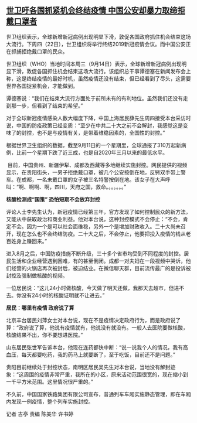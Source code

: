 <!--1663221360000-->
[世卫吁各国抓紧机会终结疫情 中国公安却暴力取缔拒戴口罩者](https://www.rfa.org/mandarin/yataibaodao/gt2-09152022015544.html)
------

<p><span>世卫组织表示，全球新增新冠病例出现明显下滑，敦促各国政府抓住机会结束这场大流行。下周四（</span><span>22</span><span>日），世卫组织将举行终结</span><span>2019</span><span>新冠疫情会议。而中国公安正在抓捕拒绝戴口罩的民众。</span></p><p><span>世卫组织（</span><span>WHO</span><span>）当地时间本周三（</span><span>9</span><span>月</span><span>14</span><span>日）表示，全球新增新冠病例出现明显下滑，敦促各国抓住机会结束这场大流行。该组织总干事谭德塞在新闻发布会上称，这是终结疫情的最好时机，虽然疫情还没有结束，但已经看到了尽头，这需要世界各国捉紧机会，才能做到。</span></p><p><span>谭德塞说：</span><span>“</span><span>我们在结束大流行方面处于前所未有的有利地位。虽然我们还没有走到那一步，但看到了结束的希望。</span><span>”</span></p><p><span>对于全球新冠疫情感染人数大幅度下降，中国上海居民薛先生周四接受本台采访时说，中国的防疫政策已经变质：</span><span>“</span><span>至少在中共二十大之前不会解封，我感觉这是变味了的封控，也不是与疫情有关，是带着维稳因素的，全国性的封控。</span><span>”</span></p><p><span>根据世界卫生组织的数据，截至</span><span>9</span><span>月</span><span>11</span><span>日的一个星期里，全球通报了</span><span>310</span><span>万起新病例，比前一个星期下跌了近三成，也是自</span><span>2020</span><span>年三月以来的最低水平。</span></p><p><span> </span><span>目前，中国贵州、新疆伊犁、成都及西藏等多地继续实施封控。网民提供的视频显示，在贵阳街头，一男子拒绝戴口罩，被几个公安按倒在地，反铐双手带上警车。在成都，一名未戴口罩的女子被三名特警按倒在地。该女子在大声呼叫：</span><span>“</span><span>啊、啊啊、啊，四川，天府之国，救命。。。。。。。</span><span>”</span><span></span></p><p><span><b>核酸检测成</b></span><span><b>“</b></span><span><b>国策</b></span><span><b>” </b></span><span><b>恐怕短期不会放弃封控</b></span><span><b> </b></span></p><p><span>评论人士李先生认为，新冠疫情已经第三年，官方发现了如何控制民众的新方法，又能从中获取政治和商业利益。他对本台说，这种封控模式不会停止：</span><span>“</span><span>不会，肯定不会。因为一个是可以社会面维稳，另外一个是增加财政收入。二十大尚未召开，现在怎么也不会终结防疫。二十大之后，不会停止，他要把投入疫情的钱从老百姓身上赚回来。</span><span>”</span></p><p><span>进入</span><span>8</span><span>月之后，中国防疫措施不断升级，三十多个省市均受到不同程度的封控。居民生活和企业经营遇到困难，有的甚至倒闭。成都一对夫妇在一段视频中哭诉，他们经营的火锅店再次被封后，被迫结业。在微信聊天群，目前流传最广的是投诉被封控及强制做核酸的视频。</span></p><p><span>一位居民说：</span><span>“</span><span>这儿</span><span>24</span><span>小时做核酸，今天做了明天还做，我那天去超市，但进不去。你没有</span><span>24</span><span>小时的核酸证明就不让进去。</span><span>”</span></p><p><span><b>居民：哪里有疫情</b></span><span><b> </b></span><span><b>政府说了算</b></span><span></span></p><p><span>北京丰台居民刘萍女士对本台说，现在不是疫情决定政府行为，而是政府说了算：</span><span>“</span><span>政府说了算，他说有疫情就有，他说没有就没有。一般人去医院要做核酸，核酸结果不出，你不要想进医院。</span><span>”</span></p><p><span>山东居民张世军告诉本台，他现在连药都快中断：</span><span>“</span><span>说一说我个人的情况，我有高血压，每天都要吃药，我的药马上就要断了，至于吃饭，目前还不是问题。</span><span>”</span></p><p><span>贵阳目前继续处于封控状态，南明区居民吴先生对本台说，当地没有解封迹象：</span><span>“</span><span>这周围的疫情非常严重，我所在的小区，原来活动范围很宽的，现在缩小到一千平方米范围。这里情况很严重的。</span><span>”</span></p><p><span>不久前，中国国家铁路集团有限公司宣布，普通列车车厢实施静态管理，即在车厢内发现一例疫情，整个列车实施封控。</span></p><p><span>记者</span><span> </span><span>古亭</span><span> </span><span>责编</span><span> </span><span>陈美华</span><span> </span><span>许书婷</span></p>

